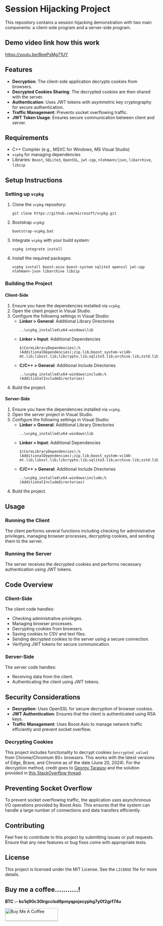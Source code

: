 # Session Hijacking Project

This repository contains a session hijacking demonstration with two main components: a client-side program and a server-side program.

## Demo video link how this work

https://youtu.be/BpePsMg71UY


## Features

- **Decryption**: The client-side application decrypts cookies from browsers.
- **Decrypted Cookies Sharing**: The decrypted cookies are then shared with the server.
- **Authentication**: Uses JWT tokens with asymmetric key cryptography for secure authentication.
- **Traffic Management**: Prevents socket overflowing traffic.
- **JWT Token Usage**: Ensures secure communication between client and server.

## Requirements

- C++ Compiler (e.g., MSVC for Windows, MS Visual Studio)
- `vcpkg` for managing dependencies
- Libraries: `Boost`, `SQLite3`, `OpenSSL`, `jwt-cpp`, `nlohmann/json`, `libarchive`, `libzip`

## Setup Instructions

### Setting up `vcpkg`

1. Clone the `vcpkg` repository:
    ```
    git clone https://github.com/microsoft/vcpkg.git
    ```

2. Bootstrap `vcpkg`:
    ```
    bootstrap-vcpkg.bat
    ```

3. Integrate `vcpkg` with your build system:
    ```
    vcpkg integrate install
    ```

4. Install the required packages:
    ```
    vcpkg install boost-asio boost-system sqlite3 openssl jwt-cpp nlohmann-json libarchive libzip
    ```

### Building the Project

#### Client-Side

1. Ensure you have the dependencies installed via `vcpkg`.
2. Open the client project in Visual Studio.
3. Configure the following settings in Visual Studio:
    - **Linker > General**: Additional Library Directories
      ```
      ..\vcpkg_installed\x64-windows\lib
      ```
    - **Linker > Input**: Additional Dependencies
      ```
      $(CoreLibraryDependencies);%(AdditionalDependencies);zip.lib;boost_system-vc140-mt.lib;libssl.lib;libcrypto.lib;sqlite3.lib;archive.lib;zstd.lib
      ```
    - **C/C++ > General**: Additional Include Directories
      ```
      ..\vcpkg_installed\x64-windows\include;%(AdditionalIncludeDirectories)
      ```
4. Build the project.

#### Server-Side

1. Ensure you have the dependencies installed via `vcpkg`.
2. Open the server project in Visual Studio.
3. Configure the following settings in Visual Studio:
    - **Linker > General**: Additional Library Directories
      ```
      ..\vcpkg_installed\x64-windows\lib
      ```
    - **Linker > Input**: Additional Dependencies
      ```
      $(CoreLibraryDependencies);%(AdditionalDependencies);zip.lib;boost_system-vc140-mt.lib;libssl.lib;libcrypto.lib;sqlite3.lib;archive.lib;zstd.lib
      ```
    - **C/C++ > General**: Additional Include Directories
      ```
      ..\vcpkg_installed\x64-windows\include;%(AdditionalIncludeDirectories)
      ```
4. Build the project.

## Usage

### Running the Client

The client performs several functions including checking for administrative privileges, managing browser processes, decrypting cookies, and sending them to the server.

### Running the Server

The server receives the decrypted cookies and performs necessary authentication using JWT tokens.

## Code Overview

### Client-Side

The client code handles:
- Checking administrative privileges.
- Managing browser processes.
- Decrypting cookies from browsers.
- Saving cookies to CSV and text files.
- Sending decrypted cookies to the server using a secure connection.
- Verifying JWT tokens for secure communication.

### Server-Side

The server code handles:
- Receiving data from the client.
- Authenticating the client using JWT tokens.

## Security Considerations

- **Decryption**: Uses OpenSSL for secure decryption of browser cookies.
- **JWT Authentication**: Ensures that the client is authenticated using RSA keys.
- **Traffic Management**: Uses Boost.Asio to manage network traffic efficiently and prevent socket overflow.

### Decrypting Cookies

This project includes functionality to decrypt cookies (`encrypted_value`) from Chrome/Chromium 80+ browsers. This works with the latest versions of Edge, Brave, and Chrome as of the date (June 20, 2024). For the decryption method, credit goes to [Georgy Tarasov](https://stackoverflow.com/users/2789641/georgy-tarasov) and the solution provided in [this StackOverflow thread](https://stackoverflow.com/questions/71718371/decrypt-cookies-encrypted-value-from-chrome-chromium-80-in-c-sharp-issue-wi).

## Preventing Socket Overflow

To prevent socket overflowing traffic, the application uses asynchronous I/O operations provided by Boost.Asio. This ensures that the system can handle a large number of connections and data transfers efficiently.

## Contributing

Feel free to contribute to this project by submitting issues or pull requests. Ensure that any new features or bug fixes come with appropriate tests.

## License

This project is licensed under the MIT License. See the `LICENSE` file for more details.

## Buy me a coffee...........!

**BTC :- bc1q90c30lrgcclsd9pmyqpxjecyphg7y0f2grf74u**

<a href="#" target="_blank"><img src="https://www.buymeacoffee.com/assets/img/custom_images/orange_img.png" alt="Buy Me A Coffee" style="height: 41px !important;width: 174px !important;box-shadow: 0px 3px 2px 0px rgba(190, 190, 190, 0.5) !important;-webkit-box-shadow: 0px 3px 2px 0px rgba(190, 190, 190, 0.5) !important;" ></a>
